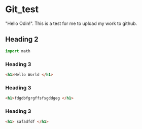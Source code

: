 # Git_test

"Hello Odin!". This is a test for me to upload my work to github.

## Heading 2

```Python
import math

```

### Heading 3

```HTML
<h1>Hello World </h1>

```

### Heading 3

```HTML
<h1>fdgdbfgrgffsfsgddgeg </h1>

```

### Heading 3

```HTML
<h1> safadfdf </h1>

```
